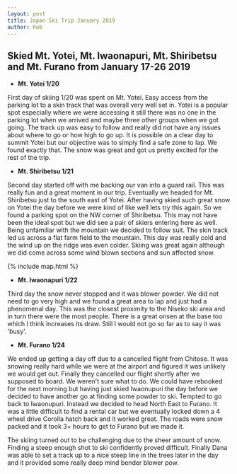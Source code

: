 ```yaml
---
layout: post
title: Japan Ski Trip January 2019
author: Rob
--- 
```

## Skied Mt. Yotei, Mt. Iwaonapuri, Mt. Shiribetsu and Mt. Furano from January 17-26 2019 

- **Mt. Yotei 1/20**

First day of skiing 1/20 was spent on Mt. Yotei.  Easy access from the parking lot to a skin track that was overall very well set in.  Yotei is a popular spot especially where we were accessing it still there was no one in the parking lot when we arrived and maybe three other groups when we got going.  The track up was easy to follow and really did not have any issues about where to go or how high to go up. It is possible on a clear day to summit Yotei but our objective was to simply find a safe zone to lap.  We found exactly that.  The snow was great and got us pretty excited for the rest of the trip.

- **Mt. Shiribetsu 1/21**

Second day started off with me backing our van into a guard rail.  This was really fun and a great moment in our trip.  Eventually we headed for Mt. Shiribetsu just to the south east of Yotei.  After having skied such great snow on Yotei the day before we were kind of like well lets try this again.  So we found a parking spot on the NW corner of Shiribetsu.  This may not have been the ideal spot but we did see a pair of skiers entering here as well.  Being unfamiliar with the mountain we decided to follow suit.  The skin track led us across a flat farm field to the mountain.  This day was really cold and the wind up on the ridge was even colder. Skiing was great again although we did come across some wind blown sections and sun affected snow.

{% include map.html %}

- **Mt. Iwaonapuri 1/22**

Third day the snow never stopped and it was blower powder.  We did not need to go very high and we found a great area to lap and just had a phenomenal day.  This was the closest proximity to the Niseko ski area and in turn there were the most people.  There is a great onsen at the base too which I think increases its draw.  Still I would not go so far as to say it was 'busy'.

- **Mt. Furano 1/24**

We ended up getting a day off due to a cancelled flight from Chitose.  It was snowing really hard while we were at the airport and figured it was unlikely we would get out.  Finally they cancelled our flight shortly after we supposed to board. We weren't sure what to do.  We could have rebooked for the next morning but having just skied Iwaonupuri the day before we decided to have another go at finding some powder to ski.  Tempted to go back to Iwaonupuri. Instead we decided to head North East to Furano.  It was a little difficult to find a rental car but we eventually locked down a 4 wheel drive Corolla hatch back and it worked great.  The roads were snow packed and it took 3+ hours to get to Furano but we made it.  

The skiing turned out to be challenging due to the sheer amount of snow.  Finding a steep enough shot to ski confidently proved difficult.  Finally Dana was able to set a track up to a nice steep line in the trees later in the day and it provided some really deep mind bender blower pow.